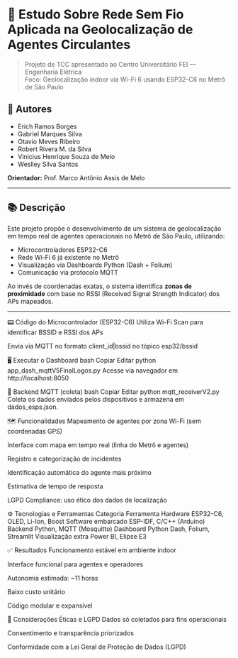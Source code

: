 # 📡 Estudo Sobre Rede Sem Fio Aplicada na Geolocalização de Agentes Circulantes

> Projeto de TCC apresentado ao Centro Universitário FEI — Engenharia Elétrica  
> Foco: Geolocalização indoor via Wi-Fi 6 usando ESP32-C6 no Metrô de São Paulo

## 👥 Autores

- Erich Ramos Borges  
- Gabriel Marques Silva  
- Otavio Meves Ribeiro  
- Robert Rivera M. da Silva  
- Vinícius Henrique Souza de Melo  
- Weslley Silva Santos  

**Orientador:** Prof. Marco Antônio Assis de Melo

---

## 📚 Descrição

Este projeto propõe o desenvolvimento de um sistema de geolocalização em tempo real de agentes operacionais no Metrô de São Paulo, utilizando:

- Microcontroladores ESP32-C6
- Rede Wi-Fi 6 já existente no Metrô
- Visualização via Dashboards Python (Dash + Folium)
- Comunicação via protocolo MQTT

Ao invés de coordenadas exatas, o sistema identifica **zonas de proximidade** com base no RSSI (Received Signal Strength Indicator) dos APs mapeados.

---

📟 Código do Microcontrolador (ESP32-C6)
Utiliza Wi-Fi Scan para identificar BSSID e RSSI dos APs

Envia via MQTT no formato client_id|bssid no tópico esp32/bssid

🖥️ Executar o Dashboard
bash
Copiar
Editar
python app_dash_mqttV5FinalLogos.py
Acesse via navegador em http://localhost:8050

🧠 Backend MQTT (coleta)
bash
Copiar
Editar
python mqtt_receiverV2.py
Coleta os dados enviados pelos dispositivos e armazena em dados_esps.json.

🗺️ Funcionalidades
Mapeamento de agentes por zona Wi-Fi (sem coordenadas GPS)

Interface com mapa em tempo real (linha do Metrô e agentes)

Registro e categorização de incidentes

Identificação automática do agente mais próximo

Estimativa de tempo de resposta

LGPD Compliance: uso ético dos dados de localização

⚙️ Tecnologias e Ferramentas
Categoria	Ferramenta
Hardware	ESP32-C6, OLED, Li-Ion, Boost
Software embarcado	ESP-IDF, C/C++ (Arduino)
Backend	Python, MQTT (Mosquitto)
Dashboard	Python Dash, Folium, Streamlit
Visualização extra	Power BI, Elipse E3

✅ Resultados
Funcionamento estável em ambiente indoor

Interface funcional para agentes e operadores

Autonomia estimada: ~11 horas

Baixo custo unitário

Código modular e expansível

🔐 Considerações Éticas e LGPD
Dados só coletados para fins operacionais

Consentimento e transparência priorizados

Conformidade com a Lei Geral de Proteção de Dados (LGPD)

